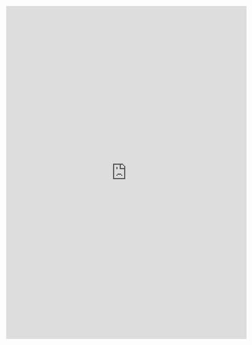 <iframe src="https://www.pixiv.net/en/artworks/99895991" style="border:0px #ffffff none;" name="" scrolling="yes" frameborder="1" marginheight="0px" marginwidth="0px" height="900px" width="650px" allowfullscreen></iframe>